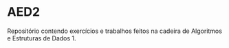 # AED2
Repositório contendo exercícios e trabalhos feitos na cadeira de Algoritmos e Estruturas de Dados 1.
